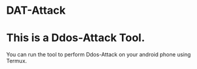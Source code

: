 # DAT-Attack

# This is a Ddos-Attack Tool.
You can run the tool to perform Ddos-Attack on
your android phone using Termux.

